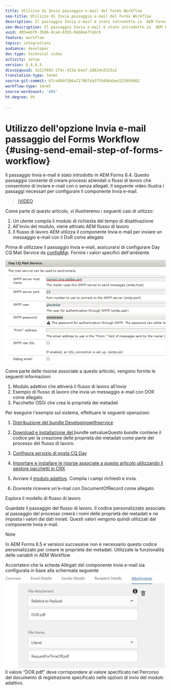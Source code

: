 ```yaml
---
title: Utilizzo di Invia passaggio e-mail del Forms Workflow
seo-title: Utilizzo di Invia passaggio e-mail del Forms Workflow
description: Il passaggio Invia e-mail è stato introdotto in  AEM Forms 6.4. Questo passaggio consente di creare processi aziendali o flussi di lavoro che consentono di inviare e-mail con o senza allegati. Il seguente video illustra i passaggi necessari per configurare il componente Invia e-mail
seo-description: Il passaggio Invia e-mail è stato introdotto in  AEM Forms 6.4. Questo passaggio consente di creare processi aziendali o flussi di lavoro che consentono di inviare e-mail con o senza allegati. Il seguente video illustra i passaggi necessari per configurare il componente Invia e-mail
uuid: d054ebfb-3b9b-4ca4-8355-0eb0ee7febcb
feature: workflow
topics: integrations
audience: developer
doc-type: technical video
activity: setup
version: 6.4,6.5
discoiquuid: 3a11f602-2f4c-423a-baef-28824c0325a1
translation-type: tm+mt
source-git-commit: 67ca08bf386a217807da3755d46abed225050d02
workflow-type: tm+mt
source-wordcount: '493'
ht-degree: 0%

---
```



# Utilizzo dell&#39;opzione Invia e-mail passaggio del Forms Workflow {#using-send-email-step-of-forms-workflow}

Il passaggio Invia e-mail è stato introdotto in  AEM Forms 6.4. Questo passaggio consente di creare processi aziendali o flussi di lavoro che consentono di inviare e-mail con o senza allegati. Il seguente video illustra i passaggi necessari per configurare il componente Invia e-mail.

>[!VIDEO](https://video.tv.adobe.com/v/21499/?quality=9&learn=on)

Come parte di questo articolo, vi illustreremo i seguenti casi di utilizzo:

1. Un utente compila il modulo di richiesta del tempo di disattivazione
1. All&#39;invio del modulo, viene attivato AEM flusso di lavoro
1. Il flusso di lavoro AEM utilizza il componente Invia e-mail per inviare un messaggio e-mail con il DoR come allegato

Prima di utilizzare il passaggio Invia e-mail, assicurarsi di configurare Day CQ Mail Service da [configMgr](http://localhost:4502/system/console/configMgr). Fornire i valori specifici dell&#39;ambiente

![Configura servizio di posta CQ Day](assets/mailservice.png)

Come parte delle risorse associate a questo articolo, vengono fornite le seguenti informazioni

1. Modulo adattivo che attiverà il flusso di lavoro all’invio
1. Esempio di flusso di lavoro che invia un messaggio e-mail con DOR come allegato
1. Pacchetto OSGi che crea le proprietà dei metadati

Per eseguire l&#39;esempio sul sistema, effettuare le seguenti operazioni:

1. [Distribuzione del bundle Developingwithservice](/help/forms/assets/common-osgi-bundles/DevelopingWithServiceUser.jar)

1. [Download e installazione del ](/help/forms/assets/common-osgi-bundles/SetValueApp.core-1.0-SNAPSHOT.jar)bundle setvalueQuesto bundle contiene il codice per la creazione delle proprietà dei metadati come parte del processo del flusso di lavoro.
1. [Configura servizio di posta CQ Day](https://helpx.adobe.com/experience-manager/6-5/sites/administering/using/notification.html)
1. [Importare e installare le risorse associate a questo articolo utilizzando il gestore pacchetti in CRX](assets/emaildoraemformskt.zip)
1. Avviare il [modulo adattivo](http://localhost:4502/content/dam/formsanddocuments/helpx/timeoffrequestform/jcr:content?wcmmode=disabled). Compila i campi richiesti e invia.
1. Dovreste ricevere un&#39;e-mail con DocumentOfRecord come allegato

Esplora il modello di flusso di lavoro [](http://localhost:4502/editor.html/conf/global/settings/workflow/models/emaildor.html)

Guardate il passaggio del flusso di lavoro. Il codice personalizzato associato al passaggio del processo creerà i nomi delle proprietà dei metadati e ne imposta i valori dai dati inviati. Questi valori vengono quindi utilizzati dal componente Invia e-mail.

>[!NOTE]
>
>In  AEM Forms 6.5 e versioni successive non è necessario questo codice personalizzato per creare le proprietà dei metadati. Utilizzate la funzionalità delle variabili in AEM Workflow

Accertatevi che la scheda Allegati del componente Invia e-mail sia configurata in base alla schermata seguente
![Invia scheda allegati e-mail](assets/sendemailcomponentconfigure.jpg)Il valore &quot;DOR.pdf&quot; deve corrispondere al valore specificato nel Percorso del documento di registrazione specificato nelle opzioni di invio del modulo adattivo.

